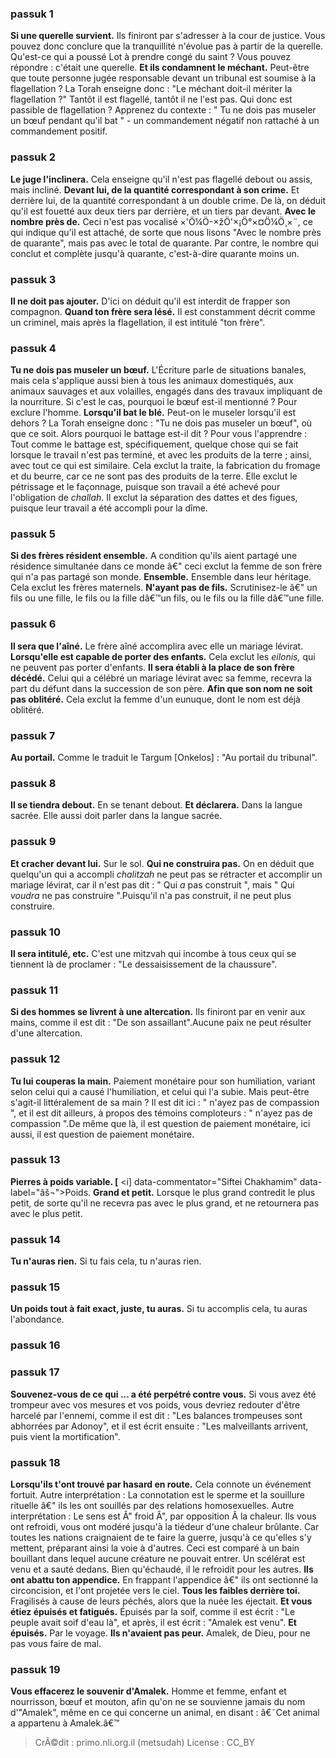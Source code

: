
### passuk 1
<b>Si une querelle survient.</b> <i data-commentator="Siftei Chakhamim" data-label="âš¬"></i>Ils finiront par s'adresser à la cour de justice. Vous pouvez donc conclure que la tranquillité n'évolue pas à partir de la querelle. Qu'est-ce qui a poussé Lot à prendre congé du saint ? Vous pouvez répondre : c'était une querelle. 
<b>Et ils condamnent le méchant.</b> Peut-être que toute personne jugée responsable devant un tribunal est soumise à la flagellation ? La Torah enseigne donc : <i data-commentator="Siftei Chakhamim" data-label="âš¬"></i> "Le méchant doit-il mériter la flagellation ?" Tantôt il est flagellé, tantôt il ne l'est pas. Qui donc est passible de flagellation ? Apprenez du contexte : " Tu ne dois pas museler un bœuf pendant qu'il bat " - <i data-commentator="Siftei Chakhamim" data-label="âš¬"></i> un commandement négatif non rattaché à un commandement positif. 

### passuk 2
<b>Le juge l'inclinera.</b> Cela enseigne qu'il n'est pas flagellé debout ou assis, mais incliné. 
<b>Devant lui, de la quantité correspondant à son crime.</b> <i data-commentator="Siftei Chakhamim" data-label="âš¬"></i>Et derrière lui, de la quantité correspondant à un double crime. De là, on déduit qu'il est fouetté aux deux tiers par derrière, et un tiers par devant. 
<b>Avec le nombre près de.</b> <i data-commentator="Siftei Chakhamim" data-label="âš¬"></i>Ceci n'est pas vocalisé ×'Ö¼Ö-×žÖ'×¡Ö°×¤Ö¼Ö¸×¨, ce qui indique qu'il est attaché, de sorte que nous lisons "Avec le nombre près de quarante", mais pas avec le total de quarante. <i data-commentator="Siftei Chakhamim" data-label="âš¬"></i>Par contre, le nombre qui conclut et complète jusqu'à quarante, c'est-à-dire quarante moins un. 

### passuk 3
<b>Il ne doit pas ajouter.</b> <i data-commentator="Siftei Chakhamim" data-label="âš¬"></i>D'ici on déduit qu'il est interdit de frapper son compagnon.
<b>Quand ton frère sera lésé.</b> Il est constamment décrit comme un criminel, mais après la flagellation, il est intitulé "ton frère". 

### passuk 4
<b>Tu ne dois pas museler un bœuf.</b> L'Écriture parle de situations banales, <i data-commentator="Siftei Chakhamim" data-label="âš¬"></i>mais cela s'applique aussi bien à tous les animaux domestiqués, aux animaux sauvages et aux volailles, engagés dans des travaux impliquant de la nourriture. <i data-commentator="Siftei Chakhamim" data-label="âš¬"></i>Si c'est le cas, pourquoi le bœuf est-il mentionné ? Pour exclure l'homme. 
<b>Lorsqu'il bat le blé.</b> <i data-commentator="Siftei Chakhamim" data-label="âš¬"></i>Peut-on le museler lorsqu'il est dehors ? <i data-commentator="Siftei Chakhamim" data-label="âš¬"></i>La Torah enseigne donc : "Tu ne dois pas museler un bœuf", où que ce soit. Alors pourquoi le battage est-il dit ? Pour vous l'apprendre : Tout comme le battage est, spécifiquement, quelque chose qui se fait lorsque le travail n'est pas terminé, et avec les produits de la terre ; ainsi, avec tout ce qui est similaire. Cela exclut la traite, la fabrication du fromage et du beurre, car ce ne sont pas des produits de la terre. Elle exclut le pétrissage et le façonnage, puisque son travail a été achevé pour l'obligation de <i>challah</i>. <i data-commentator="Siftei Chakhamim" data-label="âš¬"></i>Il exclut la séparation des dattes et des figues, puisque leur travail a été accompli pour la dîme. 

### passuk 5
<b>Si des frères résident ensemble.</b> A condition qu'ils aient partagé une résidence simultanée dans ce monde â€" ceci exclut la femme de son frère qui n'a pas partagé son monde.
<b>Ensemble.</b> <i data-commentator="Siftei Chakhamim" data-label="âš¬"></i>Ensemble dans leur héritage. Cela exclut les frères maternels.
<b>N'ayant pas de fils.</b> <i data-commentator="Siftei Chakhamim" data-label="âš¬"></i>Scrutinisez-le â€" un fils ou une fille, le fils ou la fille dâ€™un fils, ou le fils ou la fille dâ€™une fille. 

### passuk 6
<b>Il sera que l'aîné.</b> <i data-commentator="Siftei Chakhamim" data-label="âš¬"></i>Le frère aîné accomplira avec elle un mariage lévirat.
<b>Lorsqu'elle est capable de porter des enfants.</b> <i data-commentator="Siftei Chakhamim" data-label="âš¬"></i>Cela exclut les <i>eilonis,</i> qui ne peuvent pas porter d'enfants. 
<b>Il sera établi à la place de son frère décédé.</b> Celui qui a célébré un mariage lévirat avec sa femme, <i data-commentator="Siftei Chakhamim" data-label="âš¬"></i> recevra la part du défunt dans la succession de son père. 
<b>Afin que son nom ne soit pas oblitéré.</b> <i data-commentator="Siftei Chakhamim" data-label="âš¬"></i>Cela exclut la femme d'un eunuque, dont le nom est déjà oblitéré. 

### passuk 7
<b>Au portail.</b> <i data-commentator="Siftei Chakhamim" data-label="âš¬"></i>Comme le traduit le Targum [Onkelos] : "Au portail du tribunal". 

### passuk 8
<b>Il se tiendra debout.</b> En se tenant debout.
<b>Et déclarera.</b> Dans la langue sacrée. <i data-commentator="Siftei Chakhamim" data-label="âš¬"></i>Elle aussi doit parler dans la langue sacrée. 

### passuk 9
<b>Et cracher devant lui.</b> <i data-commentator="Siftei Chakhamim" data-label="âš¬"></i>Sur le sol.
<b>Qui ne construira pas.</b> On en déduit que quelqu'un qui a accompli <i>chalitzah</i> ne peut pas se rétracter et accomplir un mariage lévirat, car il n'est pas dit : " Qui <i>a</i> pas construit ", mais " Qui <i>voudra</i> ne pas construire ".Puisqu'il n'a pas construit, il ne peut plus construire. 

### passuk 10
<b>Il sera intitulé, etc.</b> <i data-commentator="Siftei Chakhamim" data-label="âš¬"></i>C'est une mitzvah qui incombe à tous ceux qui se tiennent là de proclamer : "Le dessaisissement de la chaussure". 

### passuk 11
<b>Si des hommes se livrent à une altercation.</b> <i data-commentator="Siftei Chakhamim" data-label="âš¬"></i>Ils finiront par en venir aux mains, comme il est dit : "De son assaillant".<i data-commentator="Siftei Chakhamim" data-label="âš¬"></i>Aucune paix ne peut résulter d'une altercation. 

### passuk 12
<b>Tu lui couperas la main.</b> Paiement monétaire pour son humiliation, variant selon celui qui a causé l'humiliation, et celui qui l'a subie. Mais peut-être s'agit-il littéralement de sa main ? Il est dit ici : " n'ayez pas de compassion ", et il est dit ailleurs, à propos des témoins comploteurs : " n'ayez pas de compassion ".De même que là, il est question de paiement monétaire, ici aussi, il est question de paiement monétaire. 

### passuk 13
<b>Pierres à poids variable. [</b> <i] data-commentator="Siftei Chakhamim" data-label="âš¬"></i>Poids.
<b>Grand et petit.</b> <i data-commentator="Siftei Chakhamim" data-label="âš¬"></i>Lorsque le plus grand contredit le plus petit, de sorte qu'il ne recevra pas avec le plus grand, et ne retournera pas avec le plus petit. 

### passuk 14
<b>Tu n'auras rien.</b> <i data-commentator="Siftei Chakhamim" data-label="âš¬"></i>Si tu fais cela, tu n'auras rien. 

### passuk 15
<b>Un poids tout à fait exact, juste, tu auras.</b> <i data-commentator="Siftei Chakhamim" data-label="âš¬"></i>Si tu accomplis cela, tu auras l'abondance. 

### passuk 16

### passuk 17
<b>Souvenez-vous de ce qui ... a été perpétré contre vous.</b> Si vous avez été trompeur avec vos mesures et vos poids, vous devriez redouter d'être harcelé par l'ennemi, comme il est dit : "Les balances trompeuses sont abhorrées par Adonoy", <i data-commentator="Siftei Chakhamim" data-label="âš¬"></i> et il est écrit ensuite : "Les malveillants arrivent, puis vient la mortification". 

### passuk 18
<b>Lorsqu'ils t'ont trouvé par hasard en route.</b> Cela connote un événement fortuit. Autre interprétation : La connotation est le sperme et la souillure rituelle â€" ils les ont souillés par des relations homosexuelles. <i data-commentator="Siftei Chakhamim" data-label="âš¬"></i>Autre interprétation : Le sens est Â" froid Â", par opposition Ã la chaleur. Ils vous ont refroidi, vous ont modéré jusqu'à la tiédeur d'une chaleur brûlante. Car toutes les nations craignaient de te faire la guerre, jusqu'à ce qu'elles s'y mettent, préparant ainsi la voie à d'autres. Ceci est comparé à un bain bouillant dans lequel aucune créature ne pouvait entrer. Un scélérat est venu et a sauté dedans. <i data-commentator="Siftei Chakhamim" data-label="âš¬"></i>Bien qu'échaudé, il le refroidit pour les autres. 
<b>Ils ont abattu ton appendice.</b> <i data-commentator="Siftei Chakhamim" data-label="âš¬"></i>En frappant l'appendice â€" ils ont sectionné la circoncision, et l'ont projetée vers le ciel. 
<b>Tous les faibles derrière toi.</b> <i data-commentator="Siftei Chakhamim" data-label="âš¬"></i>Fragilisés <i data-commentator="Siftei Chakhamim" data-label="âš¬"></i>à cause de leurs péchés, alors que la nuée les éjectait. 
<b>Et vous étiez épuisés et fatigués.</b> Épuisés par la soif, comme il est écrit : "Le peuple avait soif d'eau là", et après, il est écrit : "Amalek est venu". 
<b>Et épuisés.</b> Par le voyage.
<b>Ils n'avaient pas peur.</b> <i data-commentator="Siftei Chakhamim" data-label="âš¬"></i>Amalek, de Dieu, pour ne pas vous faire de mal. 

### passuk 19
<b>Vous effacerez le souvenir d'Amalek.</b> <i data-commentator="Siftei Chakhamim" data-label="âš¬"></i>Homme et femme, enfant et nourrisson, bœuf et mouton, afin qu'on ne se souvienne jamais du nom d'"Amalek", même en ce qui concerne un animal, en disant : â€˜Cet animal a appartenu à Amalek.â€™ 

>CrÃ©dit : primo.nli.org.il (metsudah)
>License : CC_BY